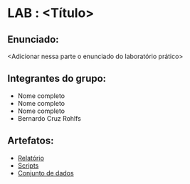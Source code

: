 
# LAB <XX> : <Título>

## Enunciado:

<Adicionar nessa parte o enunciado do laboratório prático>

## Integrantes do grupo:

* Nome completo
* Nome completo
* Nome completo
* Bernardo Cruz Rohlfs

## Artefatos:

* [Relatório](docs/README.md)
* [Scripts](scripts)
* [Conjunto de dados](scripts/dataset)
  
